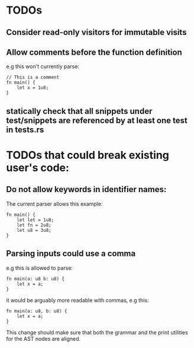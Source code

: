 # TODOs

## Consider read-only visitors for immutable visits

## Allow comments before the function definition

e.g this won't currently parse:
```
// This is a comment
fn main() {
    let x = 1u8;
}
```

## statically check that all snippets under test/snippets are referenced by at least one test in tests.rs

# TODOs that could break existing user's code:

## Do not allow keywords in identifier names:
The current parser allows this example:

```
fn main() {
    let let = 1u8;
    let fn = 2u8;
    let u8 = 3u8;
}
```

## Parsing inputs could use a comma
e.g this is allowed to parse:

```
fn main(a: u8 b: u8) {
    let x = a;
}
```

it would be arguably more readable with commas, e.g this:

```
fn main(a: u8, b: u8) {
    let x = a;
}
```

This change should make sure that both the grammar and the print utilities for the AST nodes are aligned.

